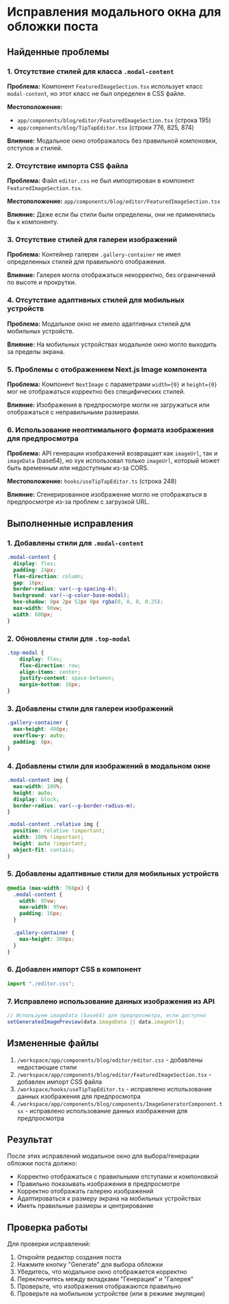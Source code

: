 # Исправления модального окна для обложки поста

## Найденные проблемы

### 1. Отсутствие стилей для класса `.modal-content`
**Проблема:** Компонент `FeaturedImageSection.tsx` использует класс `modal-content`, но этот класс не был определен в CSS файле.

**Местоположение:** 
- `app/components/blog/editor/FeaturedImageSection.tsx` (строка 195)
- `app/components/blog/TipTapEditor.tsx` (строки 776, 825, 874)

**Влияние:** Модальное окно отображалось без правильной компоновки, отступов и стилей.

### 2. Отсутствие импорта CSS файла
**Проблема:** Файл `editor.css` не был импортирован в компонент `FeaturedImageSection.tsx`.

**Местоположение:** `app/components/blog/editor/FeaturedImageSection.tsx`

**Влияние:** Даже если бы стили были определены, они не применялись бы к компоненту.

### 3. Отсутствие стилей для галереи изображений
**Проблема:** Контейнер галереи `.gallery-container` не имел определенных стилей для правильного отображения.

**Влияние:** Галерея могла отображаться некорректно, без ограничений по высоте и прокрутки.

### 4. Отсутствие адаптивных стилей для мобильных устройств
**Проблема:** Модальное окно не имело адаптивных стилей для мобильных устройств.

**Влияние:** На мобильных устройствах модальное окно могло выходить за пределы экрана.

### 5. Проблемы с отображением Next.js Image компонента
**Проблема:** Компонент `NextImage` с параметрами `width={0}` и `height={0}` мог не отображаться корректно без специфических стилей.

**Влияние:** Изображения в предпросмотре могли не загружаться или отображаться с неправильными размерами.

### 6. Использование неоптимального формата изображения для предпросмотра
**Проблема:** API генерации изображений возвращает как `imageUrl`, так и `imageData` (base64), но хук использовал только `imageUrl`, который может быть временным или недоступным из-за CORS.

**Местоположение:** `hooks/useTipTapEditor.ts` (строка 248)

**Влияние:** Сгенерированное изображение могло не отображаться в предпросмотре из-за проблем с загрузкой URL.

## Выполненные исправления

### 1. Добавлены стили для `.modal-content`
```css
.modal-content {
  display: flex;
  padding: 24px;
  flex-direction: column;
  gap: 16px;
  border-radius: var(--g-spacing-4);
  background: var(--g-color-base-modal);
  box-shadow: 0px 2px 52px 0px rgba(0, 0, 0, 0.25);
  max-width: 90vw;
  width: 600px;
}
```

### 2. Обновлены стили для `.top-modal`
```css
.top-modal {
    display: flex;
    flex-direction: row;
    align-items: center;
    justify-content: space-between;
    margin-bottom: 16px;
}
```

### 3. Добавлены стили для галереи изображений
```css
.gallery-container {
  max-height: 400px;
  overflow-y: auto;
  padding: 8px;
}
```

### 4. Добавлены стили для изображений в модальном окне
```css
.modal-content img {
  max-width: 100%;
  height: auto;
  display: block;
  border-radius: var(--g-border-radius-m);
}

.modal-content .relative img {
  position: relative !important;
  width: 100% !important;
  height: auto !important;
  object-fit: contain;
}
```

### 5. Добавлены адаптивные стили для мобильных устройств
```css
@media (max-width: 768px) {
  .modal-content {
    width: 95vw;
    max-width: 95vw;
    padding: 16px;
  }
  
  .gallery-container {
    max-height: 300px;
  }
}
```

### 6. Добавлен импорт CSS в компонент
```typescript
import "./editor.css";
```

### 7. Исправлено использование данных изображения из API
```typescript
// Используем imageData (base64) для предпросмотра, если доступно
setGeneratedImagePreview(data.imageData || data.imageUrl);
```

## Измененные файлы

1. `/workspace/app/components/blog/editor/editor.css` - добавлены недостающие стили
2. `/workspace/app/components/blog/editor/FeaturedImageSection.tsx` - добавлен импорт CSS файла
3. `/workspace/hooks/useTipTapEditor.ts` - исправлено использование данных изображения для предпросмотра
4. `/workspace/app/components/blog/components/ImageGeneratorComponent.tsx` - исправлено использование данных изображения для предпросмотра

## Результат

После этих исправлений модальное окно для выбора/генерации обложки поста должно:
- Корректно отображаться с правильными отступами и компоновкой
- Правильно показывать изображения в предпросмотре
- Корректно отображать галерею изображений
- Адаптироваться к размеру экрана на мобильных устройствах
- Иметь правильные размеры и центрирование

## Проверка работы

Для проверки исправлений:
1. Откройте редактор создания поста
2. Нажмите кнопку "Generate" для выбора обложки
3. Убедитесь, что модальное окно отображается корректно
4. Переключитесь между вкладками "Генерация" и "Галерея"
5. Проверьте, что изображения отображаются правильно
6. Проверьте на мобильном устройстве (или в режиме эмуляции)

